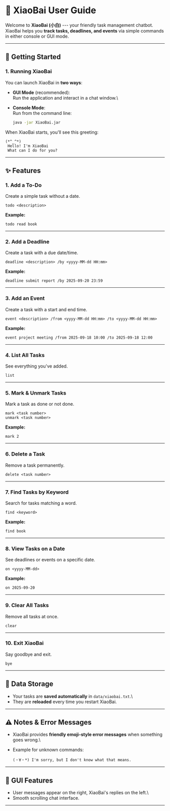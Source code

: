 # 📘 XiaoBai User Guide

Welcome to **XiaoBai (小白)** --- your friendly task management
chatbot.\
XiaoBai helps you **track tasks, deadlines, and events** via simple
commands in either console or GUI mode.

------------------------------------------------------------------------

## 🚀 Getting Started

### 1. Running XiaoBai

You can launch XiaoBai in **two ways**:

-   **GUI Mode** (recommended):\
    Run the application and interact in a chat window.\

-   **Console Mode**:\
    Run from the command line:

    ``` bash
    java -jar XiaoBai.jar
    ```

When XiaoBai starts, you'll see this greeting:

    (*^_^*)
     Hello! I'm XiaoBai
     What can I do for you?

------------------------------------------------------------------------

## ✨ Features

### 1. Add a To-Do

Create a simple task without a date.

    todo <description>

**Example:**

    todo read book

------------------------------------------------------------------------

### 2. Add a Deadline

Create a task with a due date/time.

    deadline <description> /by <yyyy-MM-dd HH:mm>

**Example:**

    deadline submit report /by 2025-09-20 23:59

------------------------------------------------------------------------

### 3. Add an Event

Create a task with a start and end time.

    event <description> /from <yyyy-MM-dd HH:mm> /to <yyyy-MM-dd HH:mm>

**Example:**

    event project meeting /from 2025-09-18 10:00 /to 2025-09-18 12:00

------------------------------------------------------------------------

### 4. List All Tasks

See everything you've added.

    list

------------------------------------------------------------------------

### 5. Mark & Unmark Tasks

Mark a task as done or not done.

    mark <task number>
    unmark <task number>

**Example:**

    mark 2

------------------------------------------------------------------------

### 6. Delete a Task

Remove a task permanently.

    delete <task number>

------------------------------------------------------------------------

### 7. Find Tasks by Keyword

Search for tasks matching a word.

    find <keyword>

**Example:**

    find book

------------------------------------------------------------------------

### 8. View Tasks on a Date

See deadlines or events on a specific date.

    on <yyyy-MM-dd>

**Example:**

    on 2025-09-20

------------------------------------------------------------------------

### 9. Clear All Tasks

Remove all tasks at once.

    clear

------------------------------------------------------------------------

### 10. Exit XiaoBai

Say goodbye and exit.

    bye

------------------------------------------------------------------------

## 💾 Data Storage

-   Your tasks are **saved automatically** in `data/xiaobai.txt`.\
-   They are **reloaded** every time you restart XiaoBai.

------------------------------------------------------------------------

## ⚠️ Notes & Error Messages

-   XiaoBai provides **friendly emoji-style error messages** when
    something goes wrong.\

-   Example for unknown commands:

        (・∀・*) I'm sorry, but I don't know what that means.

------------------------------------------------------------------------

## 🎨 GUI Features

-   User messages appear on the right, XiaoBai's replies on the left.\
-   Smooth scrolling chat interface.

------------------------------------------------------------------------



